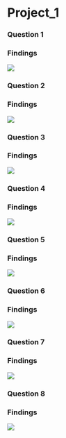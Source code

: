 # Project_1


### Question 1<br>

### Findings <br>
![](image.png)<br>
### Question 2<br>

### Findings <br>
![](image.png)<br>
### Question 3<br>

### Findings <br>
![](image.png)<br>
### Question 4<br>

### Findings <br>
![](image.png)<br>
### Question 5<br>

### Findings <br>
![](image.png)<br>
### Question 6<br>

### Findings <br>
![](image.png)<br>
### Question 7<br>

### Findings <br>
![](image.png)<br>
### Question 8<br>

### Findings <br>
![](image.png)<br>
